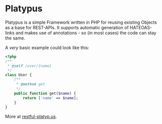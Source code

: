 # Platypus

Platypus is a simple Framework written in PHP for reusing existing Objects as a base for REST-APIs. It supports automatic generation of HATEOAS-links and makes use of annotations - so (in most cases) the code can stay the same.

A *very* basic example could look like this:

```php
<?php
/**
 * @self /user/{name}
 */
class User {
	/**
	 * @method get
	 */
	public function get($name) {
		return ['name' => $name];
	}
}
```

More at [restful-platyp.us](http://restful-platyp.us/).
